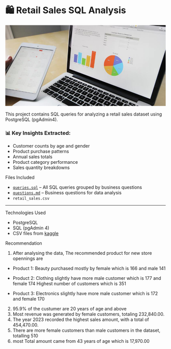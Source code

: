 # 🛍️ Retail Sales SQL Analysis

![Preview](https://github.com/Swiss111/Retail-sales-SQL-analysis/blob/39a7671784cb8141b6d8e738c751460f1f81de71/retail%20cover.jpg)

This project contains SQL queries for analyzing a retail sales dataset using PostgreSQL (pgAdmin4).

### 📊 Key Insights Extracted:
- Customer counts by age and gender
- Product purchase patterns
- Annual sales totals
- Product category performance
- Sales quantity breakdowns

Files Included
- [`queries.sql`](https://github.com/Swiss111/Retail-sales-SQL-analysis/blob/0cc95268b8e056d9e8fe95e1802d9bcfc4241f3f/quaries.sql) – All SQL queries grouped by business questions
- [`questions.md`](https://github.com/Swiss111/Retail-sales-SQL-analysis/blob/3afa672c4924f073fe53d564fc318544d3ed6b51/questions.md) – Business questions for data analysis
- `retail_sales.csv` 

---

Technologies Used
- PostgreSQL
- SQL (pgAdmin 4)
- CSV files from [kaggle](https://www.kaggle.com/datasets/mohammadtalib786/retail-sales-dataset)


Recommendation

1. After analysing the data, The recommended product for new store opennings are

- Product 1: Beauty
    purchased mostly by female which is 166 and male 141


- Product 2: Clothing
   slightly have more male customer which is 177 and female 174
   Highest number of customers which is 351

- Product 3: Electronics
   slightly have more male customer which is 172 and female 170

2. 95.9% of the custumer are 20 years of age and above
3. Most revenue was generated by female customers, totaling 232,840.00.
4. The year 2023 recorded the highest sales amount, with a total of 454,470.00.
5. There are more female customers than male customers in the dataset, totalling  510
6. most Total amount came from 43 years of age which is 17,970.00


